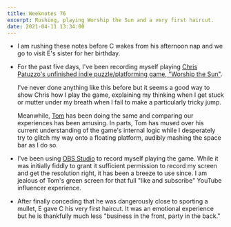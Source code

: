 ```yaml
---
title: Weeknotes 76
excerpt: Rushing, playing Worship the Sun and a very first haircut.
date: 2021-04-11 13:34:00
---
```

*   I am rushing these notes before C wakes from his afternoon nap and we go to visit E's sister for her birthday.

*   For the past five days, I've been recording myself playing [Chris Patuzzo's unfinished indie puzzle/platforming game, "Worship the Sun"](https://tuzz.tech/blog/taking-the-plunge).

    I've never done anything like this before but it seems a good way to show Chris how I play the game, explaining my thinking when I get stuck or mutter under my breath when I fail to make a particularly tricky jump.

    Meanwhile, [Tom](https://tomstu.art) has been doing the same and comparing our experiences has been amusing. In parts, Tom has mused over his current understanding of the game's internal logic while I desperately try to glitch my way onto a floating platform, audibly mashing the space bar as I do so.

*   I've been using [OBS Studio](https://obsproject.com) to record myself playing the game. While it was initially fiddly to grant it sufficient permission to record my screen and get the resolution right, it has been a breeze to use since. I am jealous of Tom's green screen for that full "like and subscribe" YouTube influencer experience.

*   After finally conceding that he was dangerously close to sporting a mullet, E gave C his very first haircut. It was an emotional experience but he is thankfully much less "business in the front, party in the back."
